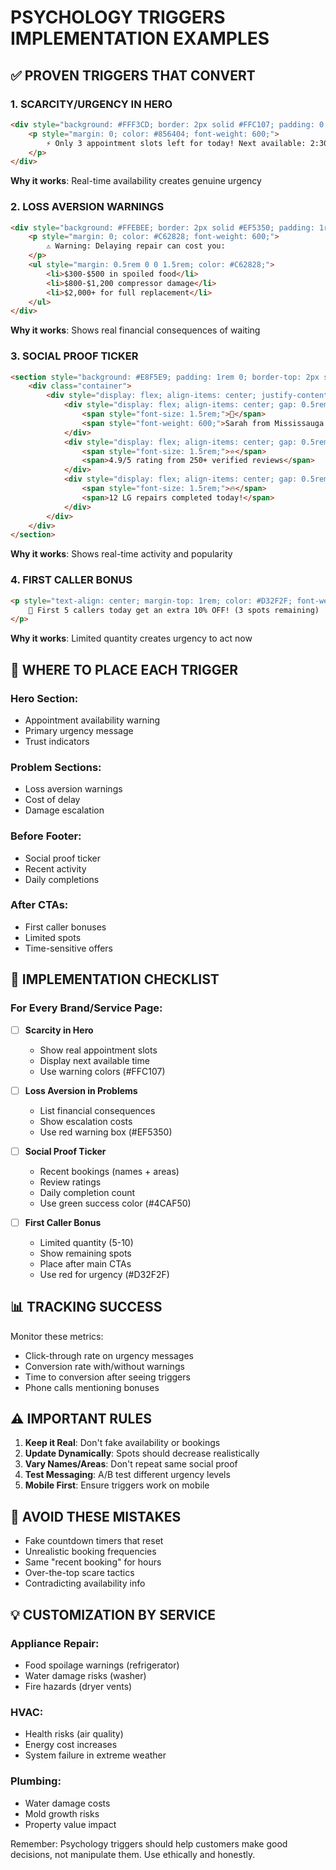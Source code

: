 # PSYCHOLOGY TRIGGERS IMPLEMENTATION EXAMPLES

## ✅ PROVEN TRIGGERS THAT CONVERT

### 1. **SCARCITY/URGENCY IN HERO**
```html
<div style="background: #FFF3CD; border: 2px solid #FFC107; padding: 0.75rem; border-radius: 8px; margin: 1rem 0; display: inline-block;">
    <p style="margin: 0; color: #856404; font-weight: 600;">
        ⚡ Only 3 appointment slots left for today! Next available: 2:30 PM
    </p>
</div>
```
**Why it works**: Real-time availability creates genuine urgency

### 2. **LOSS AVERSION WARNINGS**
```html
<div style="background: #FFEBEE; border: 2px solid #EF5350; padding: 1rem; border-radius: 8px; margin-bottom: 1rem;">
    <p style="margin: 0; color: #C62828; font-weight: 600;">
        ⚠️ Warning: Delaying repair can cost you:
    </p>
    <ul style="margin: 0.5rem 0 0 1.5rem; color: #C62828;">
        <li>$300-$500 in spoiled food</li>
        <li>$800-$1,200 compressor damage</li>
        <li>$2,000+ for full replacement</li>
    </ul>
</div>
```
**Why it works**: Shows real financial consequences of waiting

### 3. **SOCIAL PROOF TICKER**
```html
<section style="background: #E8F5E9; padding: 1rem 0; border-top: 2px solid #4CAF50;">
    <div class="container">
        <div style="display: flex; align-items: center; justify-content: center; gap: 2rem; flex-wrap: wrap;">
            <div style="display: flex; align-items: center; gap: 0.5rem; color: #2E7D32;">
                <span style="font-size: 1.5rem;">🎉</span>
                <span style="font-weight: 600;">Sarah from Mississauga just booked LG washer repair (2 min ago)</span>
            </div>
            <div style="display: flex; align-items: center; gap: 0.5rem; color: #1976D2;">
                <span style="font-size: 1.5rem;">⭐</span>
                <span>4.9/5 rating from 250+ verified reviews</span>
            </div>
            <div style="display: flex; align-items: center; gap: 0.5rem; color: #D32F2F;">
                <span style="font-size: 1.5rem;">🔥</span>
                <span>12 LG repairs completed today!</span>
            </div>
        </div>
    </div>
</section>
```
**Why it works**: Shows real-time activity and popularity

### 4. **FIRST CALLER BONUS**
```html
<p style="text-align: center; margin-top: 1rem; color: #D32F2F; font-weight: 600; font-size: 1.1rem;">
    🎁 First 5 callers today get an extra 10% OFF! (3 spots remaining)
</p>
```
**Why it works**: Limited quantity creates urgency to act now

## 📍 WHERE TO PLACE EACH TRIGGER

### Hero Section:
- Appointment availability warning
- Primary urgency message
- Trust indicators

### Problem Sections:
- Loss aversion warnings
- Cost of delay
- Damage escalation

### Before Footer:
- Social proof ticker
- Recent activity
- Daily completions

### After CTAs:
- First caller bonuses
- Limited spots
- Time-sensitive offers

## 🎯 IMPLEMENTATION CHECKLIST

### For Every Brand/Service Page:

- [ ] **Scarcity in Hero**
  - Show real appointment slots
  - Display next available time
  - Use warning colors (#FFC107)

- [ ] **Loss Aversion in Problems**
  - List financial consequences
  - Show escalation costs
  - Use red warning box (#EF5350)

- [ ] **Social Proof Ticker**
  - Recent bookings (names + areas)
  - Review ratings
  - Daily completion count
  - Use green success color (#4CAF50)

- [ ] **First Caller Bonus**
  - Limited quantity (5-10)
  - Show remaining spots
  - Place after main CTAs
  - Use red for urgency (#D32F2F)

## 📊 TRACKING SUCCESS

Monitor these metrics:
- Click-through rate on urgency messages
- Conversion rate with/without warnings
- Time to conversion after seeing triggers
- Phone calls mentioning bonuses

## ⚠️ IMPORTANT RULES

1. **Keep it Real**: Don't fake availability or bookings
2. **Update Dynamically**: Spots should decrease realistically
3. **Vary Names/Areas**: Don't repeat same social proof
4. **Test Messaging**: A/B test different urgency levels
5. **Mobile First**: Ensure triggers work on mobile

## 🚫 AVOID THESE MISTAKES

- Fake countdown timers that reset
- Unrealistic booking frequencies
- Same "recent booking" for hours
- Over-the-top scare tactics
- Contradicting availability info

## 💡 CUSTOMIZATION BY SERVICE

### Appliance Repair:
- Food spoilage warnings (refrigerator)
- Water damage risks (washer)
- Fire hazards (dryer vents)

### HVAC:
- Health risks (air quality)
- Energy cost increases
- System failure in extreme weather

### Plumbing:
- Water damage costs
- Mold growth risks
- Property value impact

Remember: Psychology triggers should help customers make good decisions, not manipulate them. Use ethically and honestly.